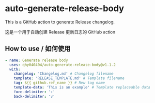 # auto-generate-release-body

This is a GitHub action to generate Release changelog.

这是一个用于自动创建 Release 更新日志的 GitHub action

## How to use / 如何使用

```yaml
- name: Generate release body
  uses: qhy040404/auto-generate-release-body@v1.1.2
  with:
    changelog: 'Changelog.md' # Changelog filename
    template: 'RELEASE_TEMPLATE.md' # Template filename
    tag: ${{ github.ref_name }} # New tag name
    template-data: 'This is an example' # Template replaceable data
    fore-delimiter: ':'
    back-delimiter: 'v'
```
